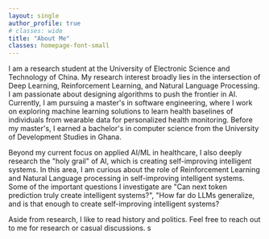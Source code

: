 ```yaml
---
layout: single
author_profile: true
# classes: wide
title: "About Me"
classes: homepage-font-small
---
```


I am a research student at the University of Electronic Science and Technology of China. My research interest broadly lies in the intersection of Deep Learning, Reinforcement Learning, and Natural Language Processing. I am passionate about designing algorithms to push the frontier in AI. Currently, I am pursuing a master's in software engineering, where I work on exploring machine learning solutions to learn health baselines of individuals from wearable data for personalized health monitoring. Before my master's, I earned a bachelor's in computer science from the University of Development Studies in Ghana. 

Beyond my current focus on applied AI/ML in healthcare, I also deeply research the "holy grail" of AI, which is creating self-improving intelligent systems. In this area, I am curious about the role of Reinforcement Learning and Natural Language processing in self-improving intelligent systems. Some of the important questions I investigate are "Can next token prediction truly create intelligent systems?", "How far do LLMs generalize, and is that enough to create self-improving intelligent systems?

Aside from research, I like to read history and politics. Feel free to reach out to me for research or casual discussions. s